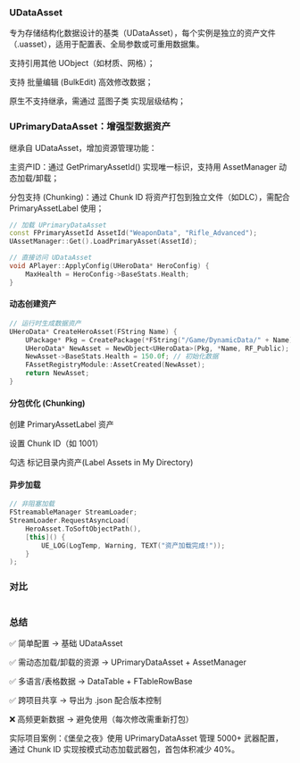 ### UDataAsset

专为存储结构化数据设计的基类（UDataAsset），每个实例是独立的资产文件（.uasset），适用于配置表、全局参数或可重用数据集。

支持引用其他 UObject（如材质、网格）；

支持 批量编辑 (BulkEdit) 高效修改数据；

原生不支持继承，需通过 蓝图子类 实现层级结构；

### UPrimaryDataAsset：增强型数据资产

继承自 UDataAsset，增加资源管理功能：

主资产ID：通过 GetPrimaryAssetId() 实现唯一标识，支持用 AssetManager 动态加载/卸载；

分包支持 (Chunking)：通过 Chunk ID 将资产打包到独立文件（如DLC），需配合 PrimaryAssetLabel 使用；

```C++
// 加载 UPrimaryDataAsset
const FPrimaryAssetId AssetId("WeaponData", "Rifle_Advanced");
UAssetManager::Get().LoadPrimaryAsset(AssetId);

// 直接访问 UDataAsset
void APlayer::ApplyConfig(UHeroData* HeroConfig) {
    MaxHealth = HeroConfig->BaseStats.Health;
}
```

#### 动态创建资产

```C++
// 运行时生成数据资产
UHeroData* CreateHeroAsset(FString Name) {
    UPackage* Pkg = CreatePackage(*FString("/Game/DynamicData/" + Name));
    UHeroData* NewAsset = NewObject<UHeroData>(Pkg, *Name, RF_Public);
    NewAsset->BaseStats.Health = 150.0f; // 初始化数据
    FAssetRegistryModule::AssetCreated(NewAsset);
    return NewAsset;
}
```

#### 分包优化 (Chunking)

创建 PrimaryAssetLabel 资产

设置 Chunk ID（如 1001）

勾选 标记目录内资产(Label Assets in My Directory)

#### 异步加载

```C++
// 非阻塞加载
FStreamableManager StreamLoader;
StreamLoader.RequestAsyncLoad(
    HeroAsset.ToSoftObjectPath(),
    [this]() { 
        UE_LOG(LogTemp, Warning, TEXT("资产加载完成!"));
    }
);
```

### 对比

![]()

### 总结

✅ 简单配置 → 基础 UDataAsset

✅ 需动态加载/卸载的资源 → UPrimaryDataAsset + AssetManager

✅ 多语言/表格数据 → DataTable + FTableRowBase

✅ 跨项目共享 → 导出为 .json 配合版本控制

❌ 高频更新数据 → 避免使用（每次修改需重新打包）

实际项目案例：《堡垒之夜》使用 UPrimaryDataAsset 管理 5000+ 武器配置，通过 Chunk ID 实现按模式动态加载武器包，首包体积减少 40%。